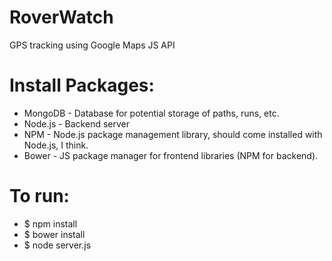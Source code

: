 # RoverWatch
GPS tracking using Google Maps JS API

# Install Packages:
* MongoDB - Database for potential storage of paths, runs, etc.
* Node.js - Backend server
* NPM - Node.js package management library, should come installed with Node.js, I think.
* Bower - JS package manager for frontend libraries (NPM for backend).

# To run:
* $ npm install
* $ bower install
* $ node server.js
